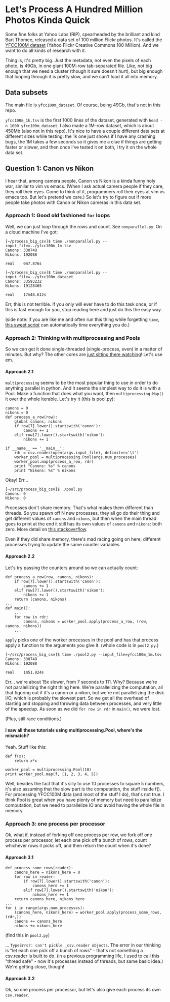 # Let's Process A Hundred Million Photos Kinda Quick

Some fine folks at Yahoo Labs (RIP), spearheaded by the brilliant and kind Bart Thomee, released a data set of 100 million Flickr photos. It's called the [YFCC100M dataset](http://www.yfcc100m.org/) (Yahoo Flickr Creative Commons 100 Million). And we want to do all kinds of research with it.

Thing is, it's pretty big. Just the metadata, not even the pixels of each photo, is 49Gb, in one giant 100M-row tab-separated file. Like, not big enough that we need a cluster (though it sure doesn't hurt), but big enough that looping through it is pretty slow, and we can't load it all into memory.

## Data subsets
The main file is `yfcc100m_dataset`. Of course, being 49Gb, that's not in this repo.

`yfcc100m_1k.tsv` is the first 1000 lines of the dataset, generated with `head -n 1000 yfcc100m_dataset`. I also made a 1M-row dataset, which is about 450Mb (also not in this repo). It's nice to have a couple different data sets at different sizes while testing: the 1k one just shows if I have any crashing bugs, the 1M takes a few seconds so it gives me a clue if things are getting faster or slower, and then once I've tested it on both, I try it on the whole data set.

## Question 1: Canon vs Nikon
I hear that, among camera people, Canon vs Nikon is a kinda funny holy war, similar to vim vs emacs. (When I ask actual camera people if they care, they roll their eyes. Come to think of it, programmers roll their eyes at vim vs emacs too. But let's pretend we care.) So let's try to figure out if more people take photos with Canon or Nikon cameras in this data set.

### Approach 1: Good old fashioned `for` loops
Well, we can just loop through the rows and count. See `nonparallel.py`. On a cloud machine I've got:

    [~/process_big_csv]$ time ./nonparallel.py --input_file=../yfcc100m_1m.tsv
    Canons: 338748
    Nikons: 192088

    real	0m7.876s

    [~/process_big_csv]$ time ./nonparallel.py --input_file=../yfcc100m_dataset
    Canons: 33593232
    Nikons: 19128465

    real    17m48.612s

Err, this is not terrible. If you only will ever have to do this task once, or if this is fast enough for you, stop reading here and just do this the easy way. 

(side note: if you are like me and often run this thing while forgetting `time`, [this sweet script](http://jakemccrary.com/blog/2015/05/03/put-the-last-commands-run-time-in-your-bash-prompt/) can automatically time everything you do.)

### Approach 2: Thinking with multiprocessing and Pools
So we can get it done single-threaded (single-process, even) in a matter of minutes. But why? The other cores are [just sitting there watching](https://twitter.com/reubenbond/status/662061791497744384?lang=en)! Let's use em.

#### Approach 2.1
`multiprocessing` seems to be the most popular thing to use in order to do anything parallel in python. And it seems the simplest way to do it is with a Pool. Make a function that does what you want, then `multiprocessing.Map()` it over the whole iterable. Let's try it (this is pool.py):

    canons = 0
    nikons = 0
    def process_a_row(row):
        global canons, nikons
        if row[7].lower().startswith('canon'):
            canons += 1
        elif row[7].lower().startswith('nikon'):
            nikons += 1
     
    if __name__ == '__main__':
        rdr = csv.reader(open(args.input_file), delimiter='\t')
        worker_pool = multiprocessing.Pool(args.num_processes)
        worker_pool.map(process_a_row, rdr)
        print "Canons: %s" % canons
        print "Nikons: %s" % nikons

Okay! Err...

    [~/src/process_big_csv]$ ./pool.py
    Canons: 0
    Nikons: 0

Processes don't share memory. That's what makes them different than threads. So you spawn off N new processes, they all go do their thing and get different values of `canons` and `nikons`, but then when the main thread goes to print at the end it still has its own values of `canons` and `nikons`: both zero. More detail on [this stackoverflow](http://stackoverflow.com/questions/659865/python-multiprocessing-sharing-a-large-read-only-object-between-processes).

Even if they did share memory, there's mad racing going on here; different processes trying to update the same counter variables.

#### Approach 2.2

Let's try passing the counters around so we can actually count:

    def process_a_row(row, canons, nikons):
        if row[7].lower().startswith('canon'):
            canons += 1
        elif row[7].lower().startswith('nikon'):
            nikons += 1
        return (canons, nikons)
    ...
    def main():
        ...
        for row in rdr:
            canons, nikons = worker_pool.apply(process_a_row, (row, canons, nikons))
        ...

`apply` picks one of the worker processes in the pool and has that process apply a function to the arguments you give it. (whole code is in `pool2.py`.)

    [~/src/process_big_csv]$ time ./pool2.py --input_file=yfcc100m_1m.tsv
    Canons: 338748
    Nikons: 192088

    real	1m51.824s

Err... we're about 15x slower, from 7 seconds to 111. Why? Because we're not paralellizing the right thing here. We're parallelizing the computation, all that figuring out if it's a canon or a nikon, but we're not parallelizing the disk I/O, which is probably the slowest part. So we get all the overhead of starting and stopping and throwing data between processes, and very little of the speedup. As soon as we did `for row in rdr` in `main()`, we were lost.

(Plus, still race conditions.)

#### I saw all these tutorials using multiprocessing.Pool, where's the mismatch?
Yeah. Stuff like this:

    def f(x):
        return x*x

    worker_pool = multiprocessing.Pool(10)
    print worker_pool.map(f, [1, 2, 3, 4, 5])

Well, besides the fact that it's silly to use 10 processes to square 5 numbers, it's also assuming that the slow part is the computation, the stuff inside f(). For processing YFCC100M data (and most of the stuff I do), that's not true. I think Pool is great when you have plenty of memory but need to parallelize computation, but we need to parallelize IO and avoid having the whole file in memory.

### Approach 3: one process per processor

Ok, what if, instead of forking off one process per row, we fork off one process per processor, let each one pick off a bunch of rows, count whichever rows it picks off, and then return the count when it's done?

#### Approach 3.1

    def process_some_rows(reader):
        canons_here = nikons_here = 0
        for row in reader:
            if row[7].lower().startswith('canon'):
                canons_here += 1
            elif row[7].lower().startswith('nikon'):
                nikons_here += 1
        return canons_here, nikons_here
    ...
    for i in range(args.num_processes):
        (canons_here, nikons_here) = worker_pool.apply(process_some_rows, (rdr,))
        canons += canons_here
        nikons += nikons_here

(find this in `pool3.py`)

... `TypeError: can't pickle _csv.reader objects`. The error in our thinking is "let each one pick off a bunch of rows" - that's not something a csv.reader is built to do. (in a previous programming life, I used to call this "thread safe" - now it's processes instead of threads, but same basic idea.) We're getting close, though!

#### Approach 3.2
Ok, so one process per processor, but let's also give each process its own `csv.reader`.




